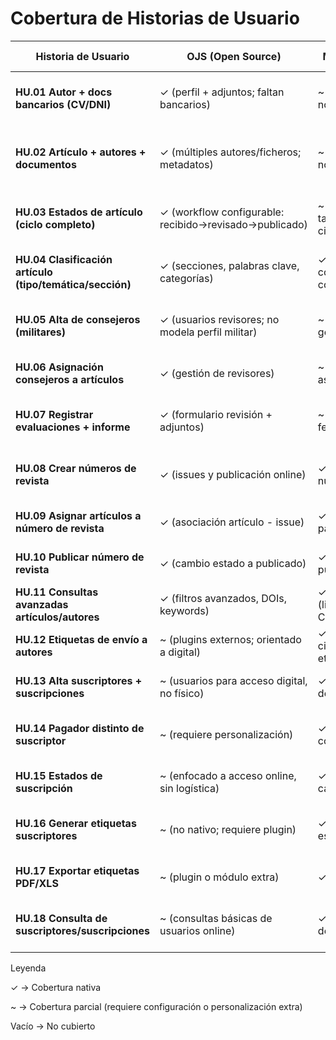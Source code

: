 # Cobertura de Historias de Usuario

| Historia de Usuario                                      | OJS (Open Source)                                      | MagHub (Comercial)                            | Desarrollo Propio                                  |
| -------------------------------------------------------- | ------------------------------------------------------ | --------------------------------------------- | -------------------------------------------------- |
| **HU.01 Autor + docs bancarios (CV/DNI)**                | ✓ (perfil + adjuntos; faltan bancarios)                | \~ (CRM con adjuntos; no modela bancarios)    | ✓ (datos civiles/militares + docs bancarios)       |
| **HU.02 Artículo + autores + documentos**                | ✓ (múltiples autores/ficheros; metadatos)              | \~ (gestión contenidos; no académico puro)    | ✓ (ficheros con preservación de tipo y orden)      |
| **HU.03 Estados de artículo (ciclo completo)**           | ✓ (workflow configurable: recibido→revisado→publicado) | \~ (workflow tareas/editorial; no científico) | ✓ (ciclo de estados trazable, configurable)        |
| **HU.04 Clasificación artículo (tipo/temática/sección)** | ✓ (secciones, palabras clave, categorías)              | ✓ (metadatos de contenido configurables)      | ✓ (tipos, secciones y temáticas definidas)         |
| **HU.05 Alta de consejeros (militares)**                 | ✓ (usuarios revisores; no modela perfil militar)       | \~ (roles editoriales genéricos)              | ✓ (perfil militar obligatorio, modelado explícito) |
| **HU.06 Asignación consejeros a artículos**              | ✓ (gestión de revisores)                               | \~ (workflows de asignación de tareas)        | ✓ (asignación explícita con roles militares)       |
| **HU.07 Registrar evaluaciones + informe**               | ✓ (formulario revisión + adjuntos)                     | \~ (se modela como feedback/tarea)            | ✓ (evaluación con nota, recomendación + adjunto)   |
| **HU.08 Crear números de revista**                       | ✓ (issues y publicación online)                        | ✓ (flatplanning + números ediciones)          | ✓ (número de revista con control de páginas)       |
| **HU.09 Asignar artículos a número de revista**          | ✓ (asociación artículo - issue)                        | ✓ (planificación de páginas)                  | ✓ (asignación con validación de páginas)           |
| **HU.10 Publicar número de revista**                     | ✓ (cambio estado a publicado)                          | ✓ (workflow publicación)                      | ✓ (bloqueo edición tras publicación)               |
| **HU.11 Consultas avanzadas artículos/autores**          | ✓ (filtros avanzados, DOIs, keywords)                  | ✓ (listados/exportaciones CRM)                | ✓ (búsqueda multi-criterio en frontend)            |
| **HU.12 Etiquetas de envío a autores**                   | \~ (plugins externos; orientado a digital)             | ✓ (módulos de circulación con etiquetas)      | ✓ (PDF/XLS integrado para envíos físicos)          |
| **HU.13 Alta suscriptores + suscripciones**              | \~ (usuarios para acceso digital, no físico)           | ✓ (gestión completa de suscriptores)          | ✓ (suscriptor civil/militar con direcciones)       |
| **HU.14 Pagador distinto de suscriptor**                 | \~ (requiere personalización)                          | ✓ (modela distintos contactos/pagadores)      | ✓ (entidad pagador separada de suscriptor)         |
| **HU.15 Estados de suscripción**                         | \~ (enfocado a acceso online, sin logística)           | ✓ (activa, suspendida, cancelada)             | ✓ (activa, suspendida, vencida)                    |
| **HU.16 Generar etiquetas suscriptores**                 | \~ (no nativo; requiere plugin)                        | ✓ (exportación estándar de etiquetas)         | ✓ (PDF/XLS integrado con direcciones múltiples)    |
| **HU.17 Exportar etiquetas PDF/XLS**                     | \~ (plugin o módulo extra)                             | ✓ (plantillas listas)                         | ✓ (generación configurable en backend)             |
| **HU.18 Consulta de suscriptores/suscripciones**         | \~ (consultas básicas de usuarios online)              | ✓ (consultas y listados de circulación)       | ✓ (consultas detalladas con filtros y auditoría)   |

Leyenda

✓ → Cobertura nativa

~ → Cobertura parcial (requiere configuración o personalización extra)

Vacío → No cubierto